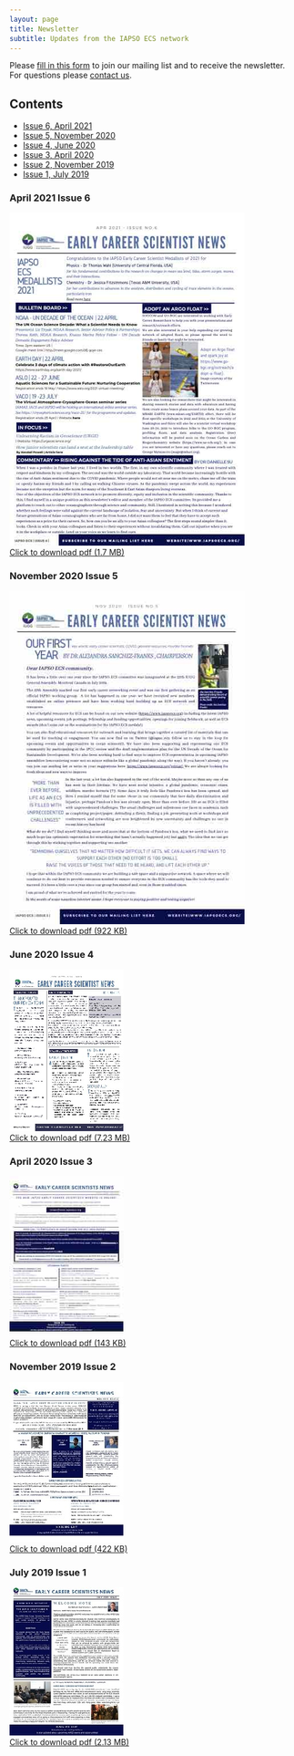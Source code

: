 ```yaml
---
layout: page
title: Newsletter
subtitle: Updates from the IAPSO ECS network
---
```


Please [fill in this form](https://www.iapsoecs.org/joinus) to join our mailing list and to receive the newsletter. For questions please [contact us](mailto:info@iapsoecs.org).

## Contents

* [Issue 6, April 2021](#april-2021-issue-6)
* [Issue 5, November 2020](#november-2020-issue-5)
* [Issue 4, June 2020](#june-2020-issue-4)
* [Issue 3, April 2020](#april-2020-issue-3)
* [Issue 2, November 2019](#november-2019-issue-2)
* [Issue 1, July 2019](#july-2020-issue-1)


### April 2021 Issue 6
<div class="news-container">
  <a title="IAPSO ECS Newsletter, 2021, 6" href="/uploads/newsletter/iapsoecs_newsletter_2021_6.pdf" target='_blank'>
  <img src="/uploads/newsletter/iapsoecs_newsletter_2021_6_thumbnail.jpg" alt="IAPSO ECS Newsletter, 2021, 6" class="news-image">
  <div class="news-overlay">
    <div class="news-text">Click to download pdf (1.7 MB)</div>
  </div>
  </a>
</div>


### November 2020 Issue 5
<div class="news-container">
  <a title="IAPSO ECS Newsletter, 2020, 5" href="/uploads/newsletter/iapsoecs_newsletter_2020_5.pdf" target='_blank'>
  <img src="/uploads/newsletter/iapsoecs_newsletter_2020_5_thumbnail.jpg" alt="IAPSO ECS Newsletter, 2020, 5" class="news-image">
  <div class="news-overlay">
    <div class="news-text">Click to download pdf (922 KB)</div>
  </div>
  </a>
</div>


### June 2020 Issue 4
<div class="news-container">
  <a title="IAPSO ECS Newsletter, 2020, 4" href="/uploads/newsletter/iapsoecs_newsletter_2020_4.pdf" target='_blank'>
  <img src="/uploads/newsletter/iapsoecs_newsletter_2020_4_thumbnail.jpg" alt="IAPSO ECS Newsletter, 2020, 4" class="news-image">
  <div class="news-overlay">
    <div class="news-text">Click to download pdf (7.23 MB)</div>
  </div>
  </a>
</div>


### April 2020 Issue 3
<div class="news-container">
  <a title="IAPSO ECS Newsletter, 2020, 3" href="/uploads/newsletter/iapsoecs_newsletter_2020_3.pdf" target='_blank'>
  <img src="/uploads/newsletter/iapsoecs_newsletter_2020_3_thumbnail.jpg" alt="IAPSO ECS Newsletter, 2020, 3" class="news-image">
  <div class="news-overlay">
    <div class="news-text">Click to download pdf (143 KB)</div>
  </div>
  </a>
</div>


### November 2019 Issue 2
<div class="news-container">
  <a title="IAPSO ECS Newsletter, 2019, 2" href="/uploads/newsletter/iapsoecs_newsletter_2019_2.pdf" target='_blank'>
  <img src="/uploads/newsletter/iapsoecs_newsletter_2019_2_thumbnail.jpg" alt="IAPSO ECS Newsletter, 2019, 2" class="news-image">
  <div class="news-overlay">
    <div class="news-text">Click to download pdf (422 KB)</div>
  </div>
  </a>
</div>


### July 2019 Issue 1
<div class="news-container">
  <a title="IAPSO ECS Newsletter, 2019, 1" href="/uploads/newsletter/iapsoecs_newsletter_2019_1.pdf" target="_blank">
  <img src="/uploads/newsletter/iapsoecs_newsletter_2019_1_thumbnail.jpg" alt="IAPSO ECS Newsletter, 2019, 1" class="news-image">
  <div class="news-overlay">
    <div class="news-text">Click to download pdf (2.13 MB)</div>
  </div>
  </a>
</div>
